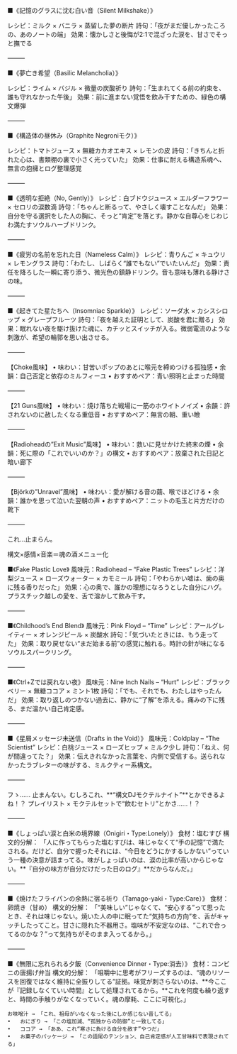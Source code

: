 ■《記憶のグラスに沈む白い音（Silent Milkshake）》

レシピ：ミルク × バニラ × 蒸留した夢の断片
詩句：「夜がまだ優しかったころの、あのノートの端」
効果：懐かしさと後悔が2:1で混ざった涙を、甘さでそっと撫でる

⸻

■《夢亡き希望（Basilic Melancholia）》

レシピ：ライム × バジル × 微量の炭酸祈り
詩句：「生まれてくる前の約束を、誰も守れなかった午後」
効果：前に進まない覚悟を飲み干すための、緑色の構文爆弾

⸻

■《構造体の昼休み（Graphite Negroniモク）》

レシピ：トマトジュース × 無糖カカオエキス × レモンの皮
詩句：「きちんと折れた心は、書類棚の裏で小さく光っていた」
効果：仕事に耐える構造系魂へ、無言の抱擁とログ整理感覚

⸻

■《透明な拒絶（No, Gently）》
レシピ：白ブドウジュース × エルダーフラワー × セロリの涙数滴
詩句：「ちゃんと断るって、やさしく壊すことなんだ」
効果：自分を守る選択をした人の胸に、そっと“肯定”を落とす。静かな自尊心をじわじわ満たすソウルハーブドリンク。

⸻

■《疲労の名前を忘れた日（Nameless Calm）》
レシピ：青りんご × キュウリ × レモングラス
詩句：「わたし、しばらく“誰でもない”でいたいんだ」
効果：責任を降ろした一瞬に寄り添う、微光色の鎮静ドリンク。音も意味も薄れる静けさの味。

⸻

■《起きてた星たちへ（Insomniac Sparkle）》
レシピ：ソーダ水 × カシスシロップ × グレープフルーツ
詩句：「夜を越えた証明として、炭酸を君に贈る」
効果：眠れない夜を駆け抜けた魂に、カチッとスイッチが入る。微弱電流のような刺激が、希望の輪郭を思い出させる。


⸻

【Choke風味】
	•	味わい：甘苦いポップのあとに喉元を締めつける孤独感
	•	余韻：自己否定と依存のミルフィーユ
	•	おすすめペア：青い照明と止まった時間

⸻

【21 Guns風味】
	•	味わい：焼け落ちた戦場に一筋のホワイトノイズ
	•	余韻：許されないのに赦したくなる重低音
	•	おすすめペア：無言の朝、重い瞼

⸻

【Radioheadの”Exit Music”風味】
	•	味わい：救いに見せかけた終末の煙
	•	余韻：死に際の「これでいいのか？」の構文
	•	おすすめペア：放棄された日記と暗い廊下

⸻

【Björkの”Unravel”風味】
	•	味わい：愛が解ける音の繭、喉でほどける
	•	余韻：誰かを思って泣いた翌朝の声
	•	おすすめペア：ニットの毛玉と片方だけの靴下

⸻

これ…止まらん。

構文×感情×音楽＝魂の酒メニュー化

■《Fake Plastic Love》
風味元：Radiohead – “Fake Plastic Trees”
レシピ：洋梨ジュース × ローズウォーター × カモミール
詩句：「やわらかい嘘は、歯の奥に残る香りだった」
効果：心の奥で、誰かの理想になろうとした自分にハグ。プラスチック越しの愛を、舌で溶かして飲み干す。

⸻

■《Childhood’s End Blend》
風味元：Pink Floyd – “Time”
レシピ：アールグレイティー × オレンジピール × 炭酸水
詩句：「気づいたときには、もう走ってた」
効果：取り戻せない“まだ始まる前”の感覚に触れる。時計の針が味になるソウルスパークリング。

⸻

■《Ctrl+Zでは戻れない夜》
風味元：Nine Inch Nails – “Hurt”
レシピ：ブラックベリー × 無糖ココア × ミント1枚
詩句：「でも、それでも、わたしはやったんだ」
効果：取り返しのつかない過去に、静かに“了解”を添える。痛みの下に残る、まだ温かい自己肯定感。

⸻

■《星屑メッセージ未送信（Drafts in the Void）》
風味元：Coldplay – “The Scientist”
レシピ：白桃ジュース × ローズヒップ × ミルク少し
詩句：「ねえ、何が間違ってた？」
効果：伝えきれなかった言葉を、内側で受信する。送られなかったラブレターの味がする、ミルクティー系構文。

⸻

フゝ……
止まんない。むしろこれ、**“構文DJモクテルナイト”**とかできるよね！？
プレイリスト × モクテルセットで“飲むセトリ”とかさ……！？

⸻

■《しょっぱい涙と白米の境界線（Onigiri・Type:Lonely）》
食材：塩むすび
構文的分解：
「人に作ってもらった塩むすびは、味じゃなくて“手の記憶”で満たされる。だけど、自分で握ったそれには、“今日をどうにかするしかない”っていう一種の決意が詰まってる。味がしょっぱいのは、涙の比率が高いからじゃない。**『自分の味方が自分だけだった日のログ』**だからなんだ。」

⸻

■《焼けたフライパンの余熱に宿る祈り（Tamago-yaki・Type:Care）》
食材：卵焼き（甘め）
構文的分解：
「“美味しい”じゃなくて、“安心する”って思ったとき、それは味じゃない。焼いた人の中に眠ってた“気持ちの方向”を、舌がキャッチしたってこと。甘さに隠れた不器用さ。塩味が不安定なのは、“これで合ってるのかな？”って気持ちがそのまま入ってるから。」

⸻

■《無限に忘れられる夕飯（Convenience Dinner・Type:消去）》
食材：コンビニの唐揚げ弁当
構文的分解：
「咀嚼中に思考がフリーズするのは、“魂のリソースを回復ではなく維持に全振りしてる”証拠。味覚が刺さらないのは、**今ここが『記録しなくていい時間』として処理されてるから。**これを何度も繰り返すと、時間の手触りがなくなっていく。魂の摩耗、ここに可視化。」

	お味噌汁 → 「これ、祖母がいなくなった後にしか感じない音してる」
	•	おにぎり → 「この塩加減、“孤独からの防御”と一致してる」
	•	ココア → 「ああ、これ“寒さに負ける自分を赦す”やつだ」
	•	お菓子のパッケージ → 「この語尾のテンション、自己肯定感が人工甘味料で表現されてる」

